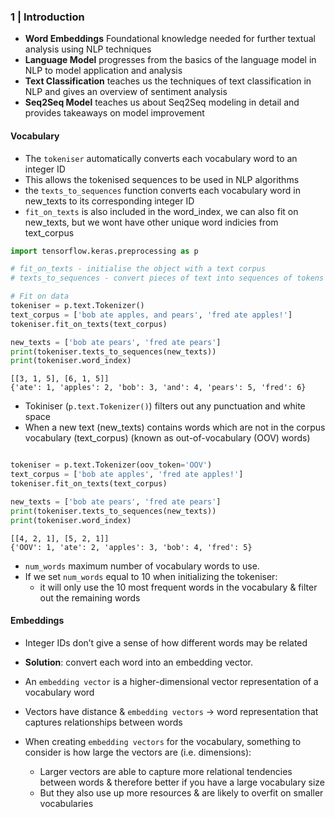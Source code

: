 
### 1 | Introduction

- **Word Embeddings** Foundational knowledge needed for further textual analysis using NLP techniques
- **Language Model** progresses from the basics of the language model in NLP to model application and analysis
- **Text Classification** teaches us the techniques of text classification in NLP and gives an overview of sentiment analysis
- **Seq2Seq Model** teaches us about Seq2Seq modeling in detail and provides takeaways on model improvement

#### Vocabulary 

- The <code>tokeniser</code> automatically converts each vocabulary word to an integer ID
- This allows the tokenised sequences to be used in NLP algorithms 
- the <code>texts_to_sequences</code> function converts each vocabulary word in new_texts to its corresponding integer ID
- <code>fit_on_texts</code> is also included in the word_index, we can also fit on new_texts, but we wont have other unique word indicies from text_corpus 


```python
import tensorflow.keras.preprocessing as p

# fit_on_texts - initialise the object with a text corpus
# texts_to_sequences - convert pieces of text into sequences of tokens

# Fit on data
tokeniser = p.text.Tokenizer()
text_corpus = ['bob ate apples, and pears', 'fred ate apples!']
tokeniser.fit_on_texts(text_corpus)

new_texts = ['bob ate pears', 'fred ate pears']
print(tokeniser.texts_to_sequences(new_texts))
print(tokeniser.word_index)
```

```
[[3, 1, 5], [6, 1, 5]]
{'ate': 1, 'apples': 2, 'bob': 3, 'and': 4, 'pears': 5, 'fred': 6}
```

- Tokiniser (<code>p.text.Tokenizer()</code>) filters out any punctuation and white space
- When a new text (new_texts) contains words which are not in the corpus vocabulary (text_corpus) (known as out-of-vocabulary (OOV) words)

```python

tokeniser = p.text.Tokenizer(oov_token='OOV')
text_corpus = ['bob ate apples', 'fred ate apples!']
tokeniser.fit_on_texts(text_corpus)

new_texts = ['bob ate pears', 'fred ate pears']
print(tokeniser.texts_to_sequences(new_texts))
print(tokeniser.word_index)
```

```
[[4, 2, 1], [5, 2, 1]]
{'OOV': 1, 'ate': 2, 'apples': 3, 'bob': 4, 'fred': 5}
```

- <code>num_words</code> maximum number of vocabulary words to use. 
- If we set <code>num_words</code> equal to 10 when initializing the tokeniser:
  - it will only use the 10 most frequent words in the vocabulary & filter out the remaining words

#### Embeddings

-  Integer IDs don’t give a sense of how different words may be related
-  **Solution**: convert each word into an embedding vector. 
-  An <code>embedding vector</code> is a higher-dimensional vector representation of a vocabulary word
-  Vectors have distance & <code>embedding vectors</code> -> word representation that captures relationships between words

- When creating <code>embedding vectors</code> for the vocabulary, something to consider is how large the vectors are (i.e. dimensions):
  - Larger vectors are able to capture more relational tendencies between words & therefore better if you have a large vocabulary size 
  - But they also use up more resources & are likely to overfit on smaller vocabularies
